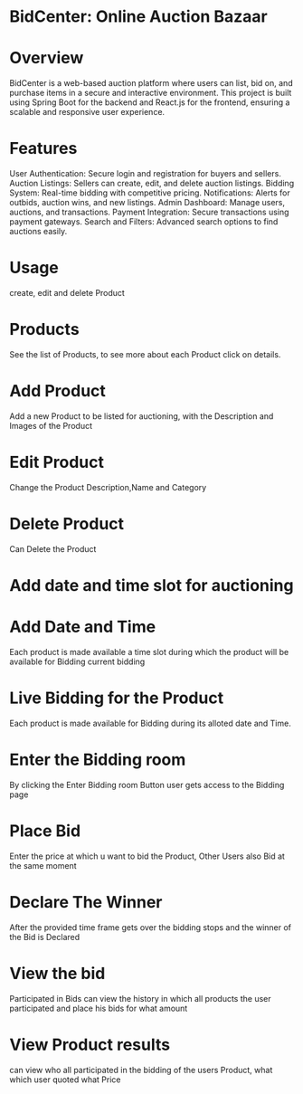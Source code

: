 # BidCenter: Online Auction Bazaar
# Overview

BidCenter is a web-based auction platform where users can list, bid on, and purchase items in a secure and interactive environment. This project is built using Spring Boot for the backend and React.js for the frontend, ensuring a scalable and responsive user experience.

# Features

User Authentication: Secure login and registration for buyers and sellers.
Auction Listings: Sellers can create, edit, and delete auction listings.
Bidding System: Real-time bidding with competitive pricing.
Notifications: Alerts for outbids, auction wins, and new listings.
Admin Dashboard: Manage users, auctions, and transactions.
Payment Integration: Secure transactions using payment gateways.
Search and Filters: Advanced search options to find auctions easily.

# Usage
create, edit and delete Product

# Products
See the list of Products, to see more about each Product click on details.
# Add Product
Add a new Product to be listed for auctioning, with the Description and Images of the Product
# Edit Product
Change the Product Description,Name and Category
# Delete Product
Can Delete the Product

# Add date and time slot for auctioning
# Add Date and Time
Each product is made available a time slot during which the product will be available for Bidding
current bidding
# Live Bidding for the Product
Each product is made available for Bidding during its alloted date and Time.
# Enter the Bidding room
By clicking the Enter Bidding room Button user gets access to the Bidding page
# Place Bid
Enter the price at which u want to bid the Product, Other Users also Bid at the same moment
# Declare The Winner
After the provided time frame gets over the bidding stops and the winner of the Bid is Declared
# View the bid
Participated in Bids
can view the history in which all products the user participated and place his bids for what amount
# View Product results
can view who all participated in the bidding of the users Product, what which user quoted what Price
